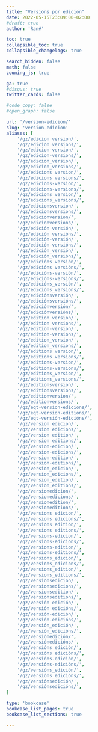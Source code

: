 ```yaml
---
title: "Versións por edición"
date: 2022-05-15T23:09:00+02:00
#draft: true
author: 'Ran#'

toc: true
collapsible_toc: true
collapsible_changelogs: true

search_hidden: false
math: false
zooming_js: true

ga: true
#disqus: true
twitter_cards: false

#code_copy: false
#open_graph: false

url: '/version-edicion/'
slug: 'version-edicion'
aliases: [
    '/gz/edicion version/',
    '/gz/edicion versions/',
    '/gz/edicion-version/',
    '/gz/edicion-versions/',
    '/gz/edicion_version/',
    '/gz/edicion_versions/',
    '/gz/edicions version/',
    '/gz/edicions versions/',
    '/gz/edicions-version/',
    '/gz/edicions-versions/',
    '/gz/edicions_version/',
    '/gz/edicions_versions/',
    '/gz/edicionsversion/',
    '/gz/edicionsversions/',
    '/gz/edicionversion/',
    '/gz/edicionversions/',
    '/gz/edición versión/',
    '/gz/edición versións/',
    '/gz/edición-versión/',
    '/gz/edición-versións/',
    '/gz/edición_versión/',
    '/gz/edición_versións/',
    '/gz/edicións versión/',
    '/gz/edicións versións/',
    '/gz/edicións-versión/',
    '/gz/edicións-versións/',
    '/gz/edicións_versión/',
    '/gz/edicións_versións/',
    '/gz/ediciónsversión/',
    '/gz/ediciónsversións/',
    '/gz/ediciónversión/',
    '/gz/ediciónversións/',
    '/gz/edition version/',
    '/gz/edition versions/',
    '/gz/edition-version/',
    '/gz/edition-versions/',
    '/gz/edition_version/',
    '/gz/edition_versions/',
    '/gz/editions version/',
    '/gz/editions versions/',
    '/gz/editions-version/',
    '/gz/editions-versions/',
    '/gz/editions_version/',
    '/gz/editions_versions/',
    '/gz/editionsversion/',
    '/gz/editionsversions/',
    '/gz/editionversion/',
    '/gz/editionversions/',
    '/gz/eqt-version-edicions/',
    '/gz/eqt-version-editions/',
    '/gz/eqt-versión-edicións/',
    '/gz/version edicion/',
    '/gz/version edicions/',
    '/gz/version edition/',
    '/gz/version editions/',
    '/gz/version-edicion/',
    '/gz/version-edicions/',
    '/gz/version-edition/',
    '/gz/version-editions/',
    '/gz/version_edicion/',
    '/gz/version_edicions/',
    '/gz/version_edition/',
    '/gz/version_editions/',
    '/gz/versionedicion/',
    '/gz/versionedicions/',
    '/gz/versionedition/',
    '/gz/versioneditions/',
    '/gz/versions edicion/',
    '/gz/versions edicions/',
    '/gz/versions edition/',
    '/gz/versions editions/',
    '/gz/versions-edicion/',
    '/gz/versions-edicions/',
    '/gz/versions-edition/',
    '/gz/versions-editions/',
    '/gz/versions_edicion/',
    '/gz/versions_edicions/',
    '/gz/versions_edition/',
    '/gz/versions_editions/',
    '/gz/versionsedicion/',
    '/gz/versionsedicions/',
    '/gz/versionsedition/',
    '/gz/versionseditions/',
    '/gz/versión edición/',
    '/gz/versión edicións/',
    '/gz/versión-edición/',
    '/gz/versión-edicións/',
    '/gz/versión_edición/',
    '/gz/versión_edicións/',
    '/gz/versiónedición/',
    '/gz/versiónedicións/',
    '/gz/versións edición/',
    '/gz/versións edicións/',
    '/gz/versións-edición/',
    '/gz/versións-edicións/',
    '/gz/versións_edición/',
    '/gz/versións_edicións/',
    '/gz/versiónsedición/',
    '/gz/versiónsedicións/',
]

type: 'bookcase'
bookcase_list_pages: true
bookcase_list_sections: true

---
```

